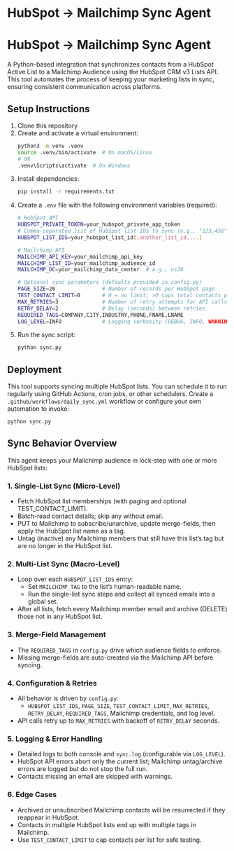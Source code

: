# HubSpot → Mailchimp Sync Agent

# HubSpot → Mailchimp Sync Agent
A Python-based integration that synchronizes contacts from a HubSpot Active List to a Mailchimp Audience using the HubSpot CRM v3 Lists API. This tool automates the process of keeping your marketing lists in sync, ensuring consistent communication across platforms.

## Setup Instructions

1. Clone this repository
2. Create and activate a virtual environment:
   ```bash
   python3 -m venv .venv
   source .venv/bin/activate  # On macOS/Linux
   # OR
   .venv\Scripts\activate  # On Windows
   ```
3. Install dependencies:
   ```bash
   pip install -r requirements.txt
   ```
4. Create a `.env` file with the following environment variables (required):
   ```bash
   # HubSpot API
   HUBSPOT_PRIVATE_TOKEN=your_hubspot_private_app_token
   # Comma-separated list of HubSpot list IDs to sync (e.g., "123,456"); falls back to single HUBSPOT_LIST_ID
   HUBSPOT_LIST_IDS=your_hubspot_list_id[,another_list_id,...]

   # Mailchimp API
   MAILCHIMP_API_KEY=your_mailchimp_api_key
   MAILCHIMP_LIST_ID=your_mailchimp_audience_id
   MAILCHIMP_DC=your_mailchimp_data_center  # e.g., us20

   # Optional sync parameters (defaults provided in config.py)
   PAGE_SIZE=20               # Number of records per HubSpot page
   TEST_CONTACT_LIMIT=0       # 0 = no limit; >0 caps total contacts per list
   MAX_RETRIES=3              # Number of retry attempts for API calls
   RETRY_DELAY=2              # Delay (seconds) between retries
   REQUIRED_TAGS=COMPANY,CITY,INDUSTRY,PHONE,FNAME,LNAME
   LOG_LEVEL=INFO             # Logging verbosity (DEBUG, INFO, WARNING, ERROR)
   ```
5. Run the sync script:
   ```bash
   python sync.py
   ```

## Deployment

This tool supports syncing multiple HubSpot lists. You can schedule it to run regularly using GitHub Actions, cron jobs, or other schedulers. Create a `.github/workflows/daily_sync.yml` workflow or configure your own automation to invoke:
```bash
python sync.py
```

## Sync Behavior Overview

This agent keeps your Mailchimp audience in lock-step with one or more HubSpot lists:

### 1. Single-List Sync (Micro-Level)
- Fetch HubSpot list memberships (with paging and optional TEST_CONTACT_LIMIT).
- Batch-read contact details; skip any without email.
- PUT to Mailchimp to subscribe/unarchive, update merge-fields, then apply the HubSpot list name as a tag.
- Untag (inactive) any Mailchimp members that still have this list’s tag but are no longer in the HubSpot list.

### 2. Multi-List Sync (Macro-Level)
- Loop over each `HUBSPOT_LIST_IDS` entry:
  - Set `MAILCHIMP_TAG` to the list’s human-readable name.
  - Run the single-list sync steps and collect all synced emails into a global set.
- After all lists, fetch every Mailchimp member email and archive (DELETE) those not in any HubSpot list.

### 3. Merge-Field Management
- The `REQUIRED_TAGS` in `config.py` drive which audience fields to enforce.
- Missing merge-fields are auto-created via the Mailchimp API before syncing.

### 4. Configuration & Retries
- All behavior is driven by `config.py`:
  - `HUBSPOT_LIST_IDS`, `PAGE_SIZE`, `TEST_CONTACT_LIMIT`, `MAX_RETRIES`, `RETRY_DELAY`, `REQUIRED_TAGS`, Mailchimp credentials, and log level.
- API calls retry up to `MAX_RETRIES` with backoff of `RETRY_DELAY` seconds.

### 5. Logging & Error Handling
- Detailed logs to both console and `sync.log` (configurable via `LOG_LEVEL`).
- HubSpot API errors abort only the current list; Mailchimp untag/archive errors are logged but do not stop the full run.
- Contacts missing an email are skipped with warnings.

### 6. Edge Cases
- Archived or unsubscribed Mailchimp contacts will be resurrected if they reappear in HubSpot.
- Contacts in multiple HubSpot lists end up with multiple tags in Mailchimp.
- Use `TEST_CONTACT_LIMIT` to cap contacts per list for safe testing.
